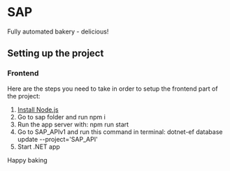 # SAP
Fully automated bakery - delicious!


## Setting up the project

### Frontend
Here are the steps you need to take in order to setup the frontend part of the project:

1. [Install Node.js](https://nodejs.org/en/download/)
2. Go to sap folder and run npm i  
3. Run the app server with: npm run start
4. Go to SAP_APIv1 and run this command in terminal: dotnet-ef database update --project='SAP_API'
5. Start .NET app

Happy baking


